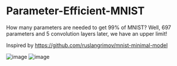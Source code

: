 # Parameter-Efficient-MNIST
How many parameters are needed to get 99% of MNIST?
Well, 697 parameters and 5 convolution layers later, we have an upper limit!

Inspired by https://github.com/ruslangrimov/mnist-minimal-model

![image](https://github.com/JoshWarn/Parameter-Efficient-MNIST/assets/70070682/ee4dd32c-e995-4345-94f2-ff1583462a95)
![image](https://github.com/JoshWarn/Parameter-Efficient-MNIST/assets/70070682/4062b7e2-6a6d-484d-b0ff-d6e3fa0c1a1f)

